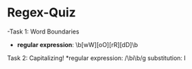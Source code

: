 # Regex-Quiz

-Task 1: Word Boundaries
+ **regular expression**: \b[wW][oO][rR][dD]\b

Task 2: Capitalizing!
*regular expression: /\bi\b/g
substitution: I
